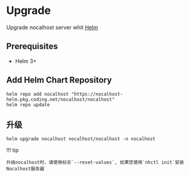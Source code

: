 # Upgrade

Upgrade nocalhost server whit [Helm](https://helm.sh/docs/intro/install/)

## Prerequisites

- Helm 3+

## Add Helm Chart Repository

```console
helm repo add nocalhost "https://nocalhost-helm.pkg.coding.net/nocalhost/nocalhost"
helm repo update
```

## 升级

```console
helm upgrade nocalhost nocalhost/nocalhost -n nocalhost
```

!!! tip

    升级nocalhost时，请使用标志`--reset-values`, 如果您使用`nhctl init`安装Nocalhost服务器
